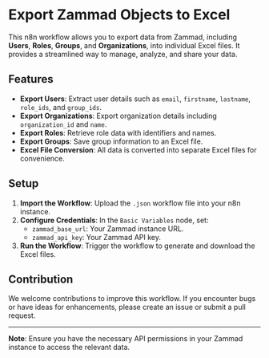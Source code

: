 # Export Zammad Objects to Excel

This n8n workflow allows you to export data from Zammad, including **Users**, **Roles**, **Groups**, and **Organizations**, into individual Excel files. It provides a streamlined way to manage, analyze, and share your data.

## Features
- **Export Users**: Extract user details such as `email`, `firstname`, `lastname`, `role_ids`, and `group_ids`.
- **Export Organizations**: Export organization details including `organization_id` and `name`.
- **Export Roles**: Retrieve role data with identifiers and names.
- **Export Groups**: Save group information to an Excel file.
- **Excel File Conversion**: All data is converted into separate Excel files for convenience.

## Setup
1. **Import the Workflow**: Upload the `.json` workflow file into your n8n instance.
2. **Configure Credentials**: In the `Basic Variables` node, set:
   - `zammad_base_url`: Your Zammad instance URL.
   - `zammad_api_key`: Your Zammad API key.
3. **Run the Workflow**: Trigger the workflow to generate and download the Excel files.

## Contribution
We welcome contributions to improve this workflow. If you encounter bugs or have ideas for enhancements, please create an issue or submit a pull request.

---

**Note**: Ensure you have the necessary API permissions in your Zammad instance to access the relevant data.
